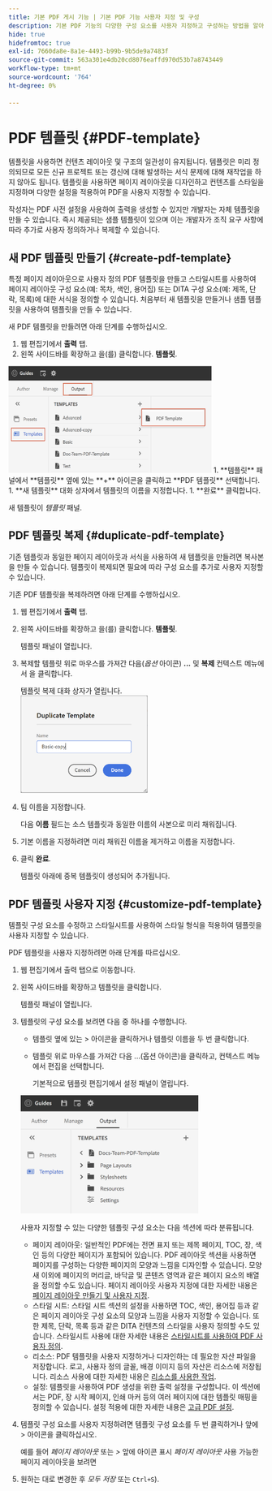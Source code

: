 ```yaml
---
title: 기본 PDF 게시 기능 | 기본 PDF 기능 사용자 지정 및 구성
description: 기본 PDF 기능의 다양한 구성 요소를 사용자 지정하고 구성하는 방법을 알아봅니다.
hide: true
hidefromtoc: true
exl-id: 7660da8e-8a1e-4493-b99b-9b5de9a7483f
source-git-commit: 563a301e4db20cd8076eaffd970d53b7a8743449
workflow-type: tm+mt
source-wordcount: '764'
ht-degree: 0%

---
```


# PDF 템플릿 {#PDF-template}

템플릿을 사용하면 컨텐츠 레이아웃 및 구조의 일관성이 유지됩니다. 템플릿은 미리 정의되므로 모든 신규 프로젝트 또는 갱신에 대해 발생하는 서식 문제에 대해 재작업을 하지 않아도 됩니다. 템플릿을 사용하면 페이지 레이아웃을 디자인하고 컨텐츠를 스타일을 지정하며 다양한 설정을 적용하여 PDF을 사용자 지정할 수 있습니다.

작성자는 PDF 사전 설정을 사용하여 출력을 생성할 수 있지만 개발자는 자체 템플릿을 만들 수 있습니다. 즉시 제공되는 샘플 템플릿이 있으며 이는 개발자가 조직 요구 사항에 따라 추가로 사용자 정의하거나 복제할 수 있습니다.


## 새 PDF 템플릿 만들기 {#create-pdf-template}

특정 페이지 레이아웃으로 사용자 정의 PDF 템플릿을 만들고 스타일시트를 사용하여 페이지 레이아웃 구성 요소(예: 목차, 색인, 용어집) 또는 DITA 구성 요소(예: 제목, 단락, 목록)에 대한 서식을 정의할 수 있습니다. 처음부터 새 템플릿을 만들거나 샘플 템플릿을 사용하여 템플릿을 만들 수 있습니다.

새 PDF 템플릿을 만들려면 아래 단계를 수행하십시오.
1. 웹 편집기에서 **출력** 탭.
1. 왼쪽 사이드바를 확장하고 을(를) 클릭합니다. **템플릿**.
<img src="assets/create-pdf-template.png" alt="PDF 템플릿 만들기" width="400">
1. **템플릿** 패널에서 **템플릿** 옆에 있는 **+** 아이콘을 클릭하고 **PDF 템플릿** 선택합니다.
1. **새 템플릿** 대화 상자에서 템플릿의 이름을 지정합니다.
1. **완료** 클릭합니다.

새 템플릿이 *템플릿* 패널.

## PDF 템플릿 복제 {#duplicate-pdf-template}

기존 템플릿과 동일한 페이지 레이아웃과 서식을 사용하여 새 템플릿을 만들려면 복사본을 만들 수 있습니다. 템플릿이 복제되면 필요에 따라 구성 요소를 추가로 사용자 지정할 수 있습니다.

기존 PDF 템플릿을 복제하려면 아래 단계를 수행하십시오.
1. 웹 편집기에서 **출력** 탭.
1. 왼쪽 사이드바를 확장하고 을(를) 클릭합니다. **템플릿**.

   템플릿 패널이 열립니다.
1. 복제할 템플릿 위로 마우스를 가져간 다음(*옵션* 아이콘) **...** 및 **복제** 컨텍스트 메뉴에서 을 클릭합니다.

   템플릿 복제 대화 상자가 열립니다.\
   <img src="assets/duplicate-template.png" alt="중복 PDF 템플릿" width="250">
1. 팀 이름을 지정합니다.

   다음 **이름** 필드는 소스 템플릿과 동일한 이름의 사본으로 미리 채워집니다.

1. 기본 이름을 지정하려면 미리 채워진 이름을 제거하고 이름을 지정합니다.
1. 클릭 **완료**.

   템플릿 아래에 중복 템플릿이 생성되어 추가됩니다.

## PDF 템플릿 사용자 지정 {#customize-pdf-template}

템플릿 구성 요소를 수정하고 스타일시트를 사용하여 스타일 형식을 적용하여 템플릿을 사용자 지정할 수 있습니다.

PDF 템플릿을 사용자 지정하려면 아래 단계를 따르십시오.
1. 웹 편집기에서 출력 탭으로 이동합니다.
1. 왼쪽 사이드바를 확장하고 템플릿을 클릭합니다.

   템플릿 패널이 열립니다.
1. 템플릿의 구성 요소를 보려면 다음 중 하나를 수행합니다.

   * 템플릿 옆에 있는 > 아이콘을 클릭하거나 템플릿 이름을 두 번 클릭합니다.
   * 템플릿 위로 마우스를 가져간 다음 ...(옵션 아이콘)을 클릭하고, 컨텍스트 메뉴에서 편집을 선택합니다.

      기본적으로 템플릿 편집기에서 설정 패널이 열립니다.
   <img src="assets/customize-pdf-template.png" alt="PDF 팀 사용자 지정" width="350">

   사용자 지정할 수 있는 다양한 템플릿 구성 요소는 다음 섹션에 따라 분류됩니다.
   * 페이지 레이아웃: 일반적인 PDF에는 전면 표지 또는 제목 페이지, TOC, 장, 색인 등의 다양한 페이지가 포함되어 있습니다. PDF 레이아웃 섹션을 사용하면 페이지를 구성하는 다양한 페이지의 모양과 느낌을 디자인할 수 있습니다. 모양새 이외에 페이지의 머리글, 바닥글 및 콘텐츠 영역과 같은 페이지 요소의 배열을 정의할 수도 있습니다. 페이지 레이아웃 사용자 지정에 대한 자세한 내용은 [페이지 레이아웃 만들기 및 사용자 지정](components-pdf-template.md#create-customize-page-layout).
   * 스타일 시트: 스타일 시트 섹션의 설정을 사용하면 TOC, 색인, 용어집 등과 같은 페이지 레이아웃 구성 요소의 모양과 느낌을 사용자 지정할 수 있습니다. 또한 제목, 단락, 목록 등과 같은 DITA 컨텐츠의 스타일을 사용자 정의할 수도 있습니다. 스타일시트 사용에 대한 자세한 내용은 [스타일시트를 사용하여 PDF 사용자 정의](components-pdf-template.md#stylesheet-customization).
   * 리소스: PDF 템플릿을 사용자 지정하거나 디자인하는 데 필요한 자산 파일을 저장합니다. 로고, 사용자 정의 글꼴, 배경 이미지 등의 자산은 리소스에 저장됩니다. 리소스 사용에 대한 자세한 내용은 [리소스를 사용한 작업](components-pdf-template.md#work-with-resources).
   * 설정: 템플릿을 사용하여 PDF 생성을 위한 출력 설정을 구성합니다. 이 섹션에서는 PDF, 장 시작 페이지, 인쇄 마커 등의 여러 페이지에 대한 템플릿 매핑을 정의할 수 있습니다. 설정 적용에 대한 자세한 내용은 [고급 PDF 설정](components-pdf-template.md#advanced-pdf-settings).
1. 템플릿 구성 요소를 사용자 지정하려면 템플릿 구성 요소를 두 번 클릭하거나 앞에 > 아이콘을 클릭하십시오.

   예를 들어 *페이지 레이아웃* 또는 *>* 앞에 아이콘 표시 *페이지 레이아웃* 사용 가능한 페이지 레이아웃을 보려면
1. 원하는 대로 변경한 후 *모두 저장* 또는 `Ctrl+S`).
